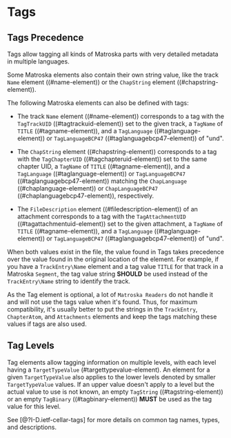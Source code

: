 # Tags

## Tags Precedence

Tags allow tagging all kinds of Matroska parts with very detailed metadata in multiple languages.

Some Matroska elements also contain their own string value, like the track `Name` element ((#name-element)) or the `ChapString` element ((#chapstring-element)).

The following Matroska elements can also be defined with tags:

* The track `Name` element ((#name-element)) corresponds to a tag with the `TagTrackUID` ((#tagtrackuid-element)) set to the given track, a `TagName` of `TITLE` ((#tagname-element)), and a `TagLanguage` ((#taglanguage-element)) or `TagLanguageBCP47` ((#taglanguagebcp47-element)) of "und".

* The `ChapString` element ((#chapstring-element)) corresponds to a tag with the `TagChapterUID` ((#tagchapteruid-element)) set to the same chapter UID, a `TagName` of `TITLE` ((#tagname-element)), and a `TagLanguage` ((#taglanguage-element)) or `TagLanguageBCP47` ((#taglanguagebcp47-element)) matching the `ChapLanguage` ((#chaplanguage-element)) or `ChapLanguageBCP47` ((#chaplanguagebcp47-element)), respectively.

* The `FileDescription` element ((#filedescription-element)) of an attachment corresponds to a tag with the `TagAttachmentUID` ((#tagattachmentuid-element)) set to the given attachment, a `TagName` of `TITLE` ((#tagname-element)), and a `TagLanguage` ((#taglanguage-element)) or `TagLanguageBCP47` ((#taglanguagebcp47-element)) of "und".

When both values exist in the file, the value found in Tags takes precedence over the value found in the original location of the element.
For example, if you have a `TrackEntry\Name` element and a tag value `TITLE` for that track in a Matroska `Segment`, the tag value string **SHOULD** be used instead of the `TrackEntry\Name` string to identify the track.

As the Tag element is optional, a lot of `Matroska Readers` do not handle it and will not use the tags value when it's found.
Thus, for maximum compatibility, it's usually better to put the strings in the `TrackEntry`, `ChapterAtom`, and `Attachments` elements
and keep the tags matching these values if tags are also used.

## Tag Levels

Tag elements allow tagging information on multiple levels, with each level having a `TargetTypeValue` (#targettypevalue-element).
An element for a given `TargetTypeValue` also applies to the lower levels denoted by smaller `TargetTypeValue` values. If an upper value
doesn't apply to a level but the actual value to use is not known,
an empty `TagString` ((#tagstring-element)) or an empty `TagBinary` ((#tagbinary-element)) **MUST** be used as the tag value for this level.

See [@?I-D.ietf-cellar-tags] for more details on common tag names, types, and descriptions.

